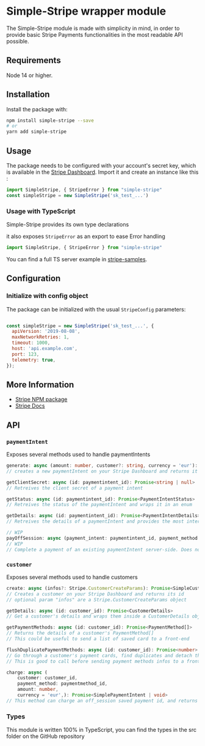 # Simple-Stripe wrapper module

The Simple-Stripe module is made with simplicity in mind, in order to provide basic Stripe Payments functionalities in the most readable API possible.
## Requirements

Node 14 or higher.

## Installation

Install the package with:

```sh
npm install simple-stripe --save
# or
yarn add simple-stripe
```

## Usage

The package needs to be configured with your account's secret key, which is
available in the [Stripe Dashboard][api-keys]. Import it and create an instance like this :

<!-- prettier-ignore -->
```js
import SimpleStripe, { StripeError } from "simple-stripe"
const simpleStripe = new SimpleStripe('sk_test_...')
```
### Usage with TypeScript

Simple-Stripe provides its own type declarations

it also exposes `StripeError` as an export to ease Error handling

```ts
import SimpleStripe, { StripeError } from "simple-stripe"
```

You can find a full TS server example in [stripe-samples](https://github.com/stripe-samples/accept-a-payment/tree/main/custom-payment-flow/server/node-typescript).

## Configuration
### Initialize with config object

The package can be initialized with the usual `StripeConfig` parameters:

```js

const simpleStripe = new SimpleStripe('sk_test_...', {
  apiVersion: '2019-08-08',
  maxNetworkRetries: 1,
  timeout: 1000,
  host: 'api.example.com',
  port: 123,
  telemetry: true,
});
```
## More Information

- [Stripe NPM package](https://www.npmjs.com/package/stripe)
- [Stripe Docs](https://stripe.com/docs)

## API

### `paymentIntent`

Exposes several methods used to handle paymentIntents

```ts
generate: async (amount: number, customer?: string, currency = 'eur'): Promise<SimplePaymentIntent>
// creates a new paymentIntent on your Stripe Dashboard and returns it as a `SimplePaymentIntent` object
```
```ts
getClientSecret: async (id: paymentintent_id): Promise<string | null>
// Retreives the client secret of a payment intent
```
```ts
getStatus: async (id: paymentintent_id): Promise<PaymentIntentStatus>
// Retreives the status of the paymentIntent and wraps it in an enum
```
```ts
getDetails: async (id: paymentintent_id): Promise<PaymentIntentDetails>
// Retreives the details of a paymentIntent and provides the most interesting properties in a PaymentIntentDetails
```
```ts
// WIP
payOffSession: async (payment_intent: paymentintent_id, payment_method: paymentmethod_id ): Promise<SimplePaymentIntent>
// WIP
// Complete a payment of an existing paymentIntent server-side. Does not handle errors very well for now
```

### `customer`

Exposes several methods used to handle customers

```ts
create: async (infos?: Stripe.CustomerCreateParams): Promise<SimpleCustomer>
// Creates a customer on your Stripe Dashboard and returns its id
// optional param "infos" are a Stripe.CustomerCreateParams object
```
```ts
getDetails: async (id: customer_id): Promise<CustomerDetails>
// Get a customer's details and wraps them inside a CustomerDetails object
```
```ts
getPaymentMethods: async (id: customer_id): Promise<PaymentMethod[]>
// Returns the details of a customer's PaymentMethod[]
// This could be useful to send a list of saved card to a front-end
```
```ts
flushDuplicatePaymentMethods: async (id: customer_id): Promise<number>
// Go through a customer's payment cards, find duplicates and detach the older ones
// This is good to call before sending payment methods infos to a front-end to prevent duplicates
```
```ts
charge: async (
    customer: customer_id,
    payment_method: paymentmethod_id,
    amount: number,
    currency = 'eur',): Promise<SimplePaymentIntent | void>
// This method can charge an off_session saved payment id, and returns the result in form of a SimplePaymentIntent object
```

### Types
This module is written 100% in TypeScript, you can find the types in the src folder on the GitHub repository

[api-keys]: https://dashboard.stripe.com/account/apikeys